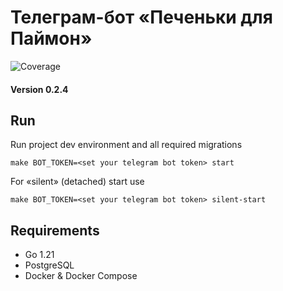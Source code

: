 # Телеграм-бот «Печеньки для Паймон»
![Coverage](https://img.shields.io/badge/Coverage-58.3%25-yellow)

#### Version 0.2.4

## Run
Run project dev environment and all required migrations

```shell
make BOT_TOKEN=<set your telegram bot token> start
```

For «silent» (detached) start use

```shell
make BOT_TOKEN=<set your telegram bot token> silent-start
```

## Requirements

* Go 1.21
* PostgreSQL
* Docker & Docker Compose
